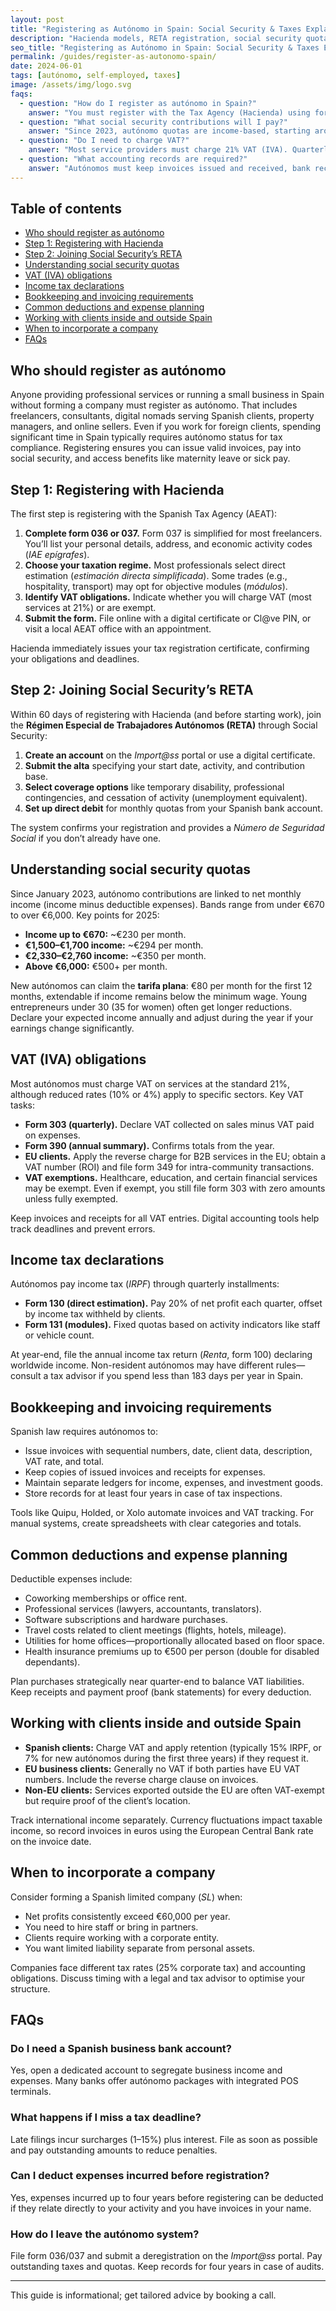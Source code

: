 ```yaml
---
layout: post
title: "Registering as Autónomo in Spain: Social Security & Taxes Explained"
description: "Hacienda models, RETA registration, social security quotas, VAT (IVA), and bookkeeping obligations for freelancers in Spain."
seo_title: "Registering as Autónomo in Spain: Social Security & Taxes Explained"
permalink: /guides/register-as-autonomo-spain/
date: 2024-06-01
tags: [autónomo, self-employed, taxes]
image: /assets/img/logo.svg
faqs:
  - question: "How do I register as autónomo in Spain?"
    answer: "You must register with the Tax Agency (Hacienda) using form 036 or 037 and with Social Security’s RETA system within 60 days, then activate your account on the *Import@ss* portal."
  - question: "What social security contributions will I pay?"
    answer: "Since 2023, autónomo quotas are income-based, starting around €230 per month for earnings up to €670 and scaling to over €500 for income above €6,000. New autónomos can access a reduced flat rate."
  - question: "Do I need to charge VAT?"
    answer: "Most service providers must charge 21% VAT (IVA). Quarterly form 303 declares VAT collected minus VAT paid on expenses. Some sectors are VAT-exempt."
  - question: "What accounting records are required?"
    answer: "Autónomos must keep invoices issued and received, bank records, and asset registers. Digital bookkeeping tools help prepare quarterly VAT (303) and income tax (130/131) filings."
---
```


## Table of contents
- [Who should register as autónomo](#who-should-register-as-autónomo)
- [Step 1: Registering with Hacienda](#step-1-registering-with-hacienda)
- [Step 2: Joining Social Security’s RETA](#step-2-joining-social-securitys-reta)
- [Understanding social security quotas](#understanding-social-security-quotas)
- [VAT (IVA) obligations](#vat-iva-obligations)
- [Income tax declarations](#income-tax-declarations)
- [Bookkeeping and invoicing requirements](#bookkeeping-and-invoicing-requirements)
- [Common deductions and expense planning](#common-deductions-and-expense-planning)
- [Working with clients inside and outside Spain](#working-with-clients-inside-and-outside-spain)
- [When to incorporate a company](#when-to-incorporate-a-company)
- [FAQs](#faqs)

## Who should register as autónomo

Anyone providing professional services or running a small business in Spain without forming a company must register as autónomo. That includes freelancers, consultants, digital nomads serving Spanish clients, property managers, and online sellers. Even if you work for foreign clients, spending significant time in Spain typically requires autónomo status for tax compliance. Registering ensures you can issue valid invoices, pay into social security, and access benefits like maternity leave or sick pay.

## Step 1: Registering with Hacienda

The first step is registering with the Spanish Tax Agency (AEAT):

1. **Complete form 036 or 037.** Form 037 is simplified for most freelancers. You’ll list your personal details, address, and economic activity codes (*IAE epígrafes*).
2. **Choose your taxation regime.** Most professionals select direct estimation (*estimación directa simplificada*). Some trades (e.g., hospitality, transport) may opt for objective modules (*módulos*).
3. **Identify VAT obligations.** Indicate whether you will charge VAT (most services at 21%) or are exempt.
4. **Submit the form.** File online with a digital certificate or Cl@ve PIN, or visit a local AEAT office with an appointment.

Hacienda immediately issues your tax registration certificate, confirming your obligations and deadlines.

## Step 2: Joining Social Security’s RETA

Within 60 days of registering with Hacienda (and before starting work), join the **Régimen Especial de Trabajadores Autónomos (RETA)** through Social Security:

1. **Create an account** on the *Import@ss* portal or use a digital certificate.
2. **Submit the alta** specifying your start date, activity, and contribution base.
3. **Select coverage options** like temporary disability, professional contingencies, and cessation of activity (unemployment equivalent).
4. **Set up direct debit** for monthly quotas from your Spanish bank account.

The system confirms your registration and provides a *Número de Seguridad Social* if you don’t already have one.

## Understanding social security quotas

Since January 2023, autónomo contributions are linked to net monthly income (income minus deductible expenses). Bands range from under €670 to over €6,000. Key points for 2025:

- **Income up to €670:** ~€230 per month.
- **€1,500–€1,700 income:** ~€294 per month.
- **€2,330–€2,760 income:** ~€350 per month.
- **Above €6,000:** €500+ per month.

New autónomos can claim the **tarifa plana**: €80 per month for the first 12 months, extendable if income remains below the minimum wage. Young entrepreneurs under 30 (35 for women) often get longer reductions. Declare your expected income annually and adjust during the year if your earnings change significantly.

## VAT (IVA) obligations

Most autónomos must charge VAT on services at the standard 21%, although reduced rates (10% or 4%) apply to specific sectors. Key VAT tasks:

- **Form 303 (quarterly).** Declare VAT collected on sales minus VAT paid on expenses.
- **Form 390 (annual summary).** Confirms totals from the year.
- **EU clients.** Apply the reverse charge for B2B services in the EU; obtain a VAT number (ROI) and file form 349 for intra-community transactions.
- **VAT exemptions.** Healthcare, education, and certain financial services may be exempt. Even if exempt, you still file form 303 with zero amounts unless fully exempted.

Keep invoices and receipts for all VAT entries. Digital accounting tools help track deadlines and prevent errors.

## Income tax declarations

Autónomos pay income tax (*IRPF*) through quarterly installments:

- **Form 130 (direct estimation).** Pay 20% of net profit each quarter, offset by income tax withheld by clients.
- **Form 131 (modules).** Fixed quotas based on activity indicators like staff or vehicle count.

At year-end, file the annual income tax return (*Renta*, form 100) declaring worldwide income. Non-resident autónomos may have different rules—consult a tax advisor if you spend less than 183 days per year in Spain.

## Bookkeeping and invoicing requirements

Spanish law requires autónomos to:

- Issue invoices with sequential numbers, date, client data, description, VAT rate, and total.
- Keep copies of issued invoices and receipts for expenses.
- Maintain separate ledgers for income, expenses, and investment goods.
- Store records for at least four years in case of tax inspections.

Tools like Quipu, Holded, or Xolo automate invoices and VAT tracking. For manual systems, create spreadsheets with clear categories and totals.

## Common deductions and expense planning

Deductible expenses include:

- Coworking memberships or office rent.
- Professional services (lawyers, accountants, translators).
- Software subscriptions and hardware purchases.
- Travel costs related to client meetings (flights, hotels, mileage).
- Utilities for home offices—proportionally allocated based on floor space.
- Health insurance premiums up to €500 per person (double for disabled dependants).

Plan purchases strategically near quarter-end to balance VAT liabilities. Keep receipts and payment proof (bank statements) for every deduction.

## Working with clients inside and outside Spain

- **Spanish clients:** Charge VAT and apply retention (typically 15% IRPF, or 7% for new autónomos during the first three years) if they request it.
- **EU business clients:** Generally no VAT if both parties have EU VAT numbers. Include the reverse charge clause on invoices.
- **Non-EU clients:** Services exported outside the EU are often VAT-exempt but require proof of the client’s location.

Track international income separately. Currency fluctuations impact taxable income, so record invoices in euros using the European Central Bank rate on the invoice date.

## When to incorporate a company

Consider forming a Spanish limited company (*SL*) when:

- Net profits consistently exceed €60,000 per year.
- You need to hire staff or bring in partners.
- Clients require working with a corporate entity.
- You want limited liability separate from personal assets.

Companies face different tax rates (25% corporate tax) and accounting obligations. Discuss timing with a legal and tax advisor to optimise your structure.

## FAQs

### Do I need a Spanish business bank account?

Yes, open a dedicated account to segregate business income and expenses. Many banks offer autónomo packages with integrated POS terminals.

### What happens if I miss a tax deadline?

Late filings incur surcharges (1–15%) plus interest. File as soon as possible and pay outstanding amounts to reduce penalties.

### Can I deduct expenses incurred before registration?

Yes, expenses incurred up to four years before registering can be deducted if they relate directly to your activity and you have invoices in your name.

### How do I leave the autónomo system?

File form 036/037 and submit a deregistration on the *Import@ss* portal. Pay outstanding taxes and quotas. Keep records for four years in case of audits.

---

This guide is informational; get tailored advice by booking a call.
